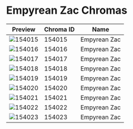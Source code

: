 # Empyrean Zac Chromas

| Preview | Chroma ID | Name |
|---------|-----------|------|
| ![154015](https://raw.communitydragon.org/latest/plugins/rcp-be-lol-game-data/global/default/v1/champion-chroma-images/154/154015.png) | 154015 | Empyrean Zac |
| ![154016](https://raw.communitydragon.org/latest/plugins/rcp-be-lol-game-data/global/default/v1/champion-chroma-images/154/154016.png) | 154016 | Empyrean Zac |
| ![154017](https://raw.communitydragon.org/latest/plugins/rcp-be-lol-game-data/global/default/v1/champion-chroma-images/154/154017.png) | 154017 | Empyrean Zac |
| ![154018](https://raw.communitydragon.org/latest/plugins/rcp-be-lol-game-data/global/default/v1/champion-chroma-images/154/154018.png) | 154018 | Empyrean Zac |
| ![154019](https://raw.communitydragon.org/latest/plugins/rcp-be-lol-game-data/global/default/v1/champion-chroma-images/154/154019.png) | 154019 | Empyrean Zac |
| ![154020](https://raw.communitydragon.org/latest/plugins/rcp-be-lol-game-data/global/default/v1/champion-chroma-images/154/154020.png) | 154020 | Empyrean Zac |
| ![154021](https://raw.communitydragon.org/latest/plugins/rcp-be-lol-game-data/global/default/v1/champion-chroma-images/154/154021.png) | 154021 | Empyrean Zac |
| ![154022](https://raw.communitydragon.org/latest/plugins/rcp-be-lol-game-data/global/default/v1/champion-chroma-images/154/154022.png) | 154022 | Empyrean Zac |
| ![154023](https://raw.communitydragon.org/latest/plugins/rcp-be-lol-game-data/global/default/v1/champion-chroma-images/154/154023.png) | 154023 | Empyrean Zac |